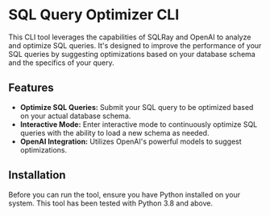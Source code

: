 # SQL Query Optimizer CLI

This CLI tool leverages the capabilities of SQLRay and OpenAI to analyze and optimize SQL queries. It's designed to improve the performance of your SQL queries by suggesting optimizations based on your database schema and the specifics of your query.

## Features

- **Optimize SQL Queries:** Submit your SQL query to be optimized based on your actual database schema.
- **Interactive Mode:** Enter interactive mode to continuously optimize SQL queries with the ability to load a new schema as needed.
- **OpenAI Integration:** Utilizes OpenAI's powerful models to suggest optimizations.

## Installation

Before you can run the tool, ensure you have Python installed on your system. This tool has been tested with Python 3.8 and above.